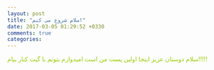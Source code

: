 ```yaml
---
layout: post
title: "سلام شروع می کنم!"
date: 2017-03-05 01:29:52 +0330
comments: true
categories: 
---
```

<html>
<body text=#99cc00>سلام دوستان عزیز اینجا اولین پست من است امیدوارم بتونم با گیت کنار بیام!!!!!</body>
</html>